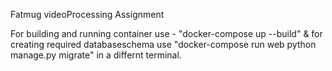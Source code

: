 Fatmug videoProcessing Assignment


For building and running container use - "docker-compose up --build" & for creating required databaseschema use "docker-compose run web python manage.py migrate"  in a differnt terminal.
